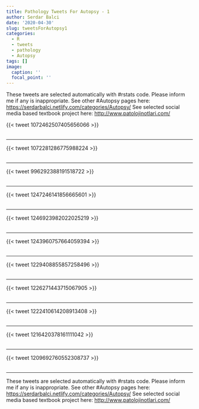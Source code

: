 ```yaml
---
title: Pathology Tweets For Autopsy - 1
author: Serdar Balci
date: '2020-04-30'
slug: tweetsForAutopsy1
categories:
  - R
  - tweets
  - pathology
  - Autopsy
tags: []
image:
  caption: ''
  focal_point: ''
---
```



These tweets are selected automatically with #rstats code. Please inform me if any is inappropriate.
See other #Autopsy pages here: https://serdarbalci.netlify.com/categories/Autopsy/ 
See selected social media based textbook project here: http://www.patolojinotlari.com/

{{< tweet 1072462507405656066 >}}
<br>
<br>
<hr>
{{< tweet 1072281286775988224 >}}
<br>
<br>
<hr>
{{< tweet 996292388191518722 >}}
<br>
<br>
<hr>
{{< tweet 1247246141856665601 >}}
<br>
<br>
<hr>
{{< tweet 1246923982022025219 >}}
<br>
<br>
<hr>
{{< tweet 1243960757664059394 >}}
<br>
<br>
<hr>
{{< tweet 1229408855857258496 >}}
<br>
<br>
<hr>
{{< tweet 1226271443715067905 >}}
<br>
<br>
<hr>
{{< tweet 1222410614208913408 >}}
<br>
<br>
<hr>
{{< tweet 1216420378161111042 >}}
<br>
<br>
<hr>
{{< tweet 1209692760552308737 >}}
<br>
<br>
<hr>


These tweets are selected automatically with #rstats code. Please inform me if any is inappropriate.
See other #Autopsy pages here: https://serdarbalci.netlify.com/categories/Autopsy/ 
See selected social media based textbook project here: http://www.patolojinotlari.com/
